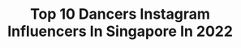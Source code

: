 ---
title: Top 10 Dancers Instagram Influencers In Singapore In 2022
description: >-
  Find top dancers Instagram influencers in Singapore in 2022. Most popular hashtags: #dance #singapore #dancers #sgdance.
platform: Instagram
hits: 15
text_top: See the most popular Instagram accounts on inBeat.
text_bottom: Our database aggregates 15 Instagram influencers like this in Singapore for you to work with.
profiles:
  - username: "heyhihazelle"
    fullname: >-
      𝐇𝐚𝐳𝐞𝐥𝐥𝐞 𝐓𝐞𝐨 张颖双
    bio: >-
      忠于自己 活得漂亮 ✨ YES 933 DJ/ Host/ Actress/ VO Artiste/ Dancer 👇🏻 See you on FB!
    location: "Singapore"
    followers: 61419
    engagement: 452
    commentsToLikes: 0.021690
    id: ck6uc31u3d7kk0j71plqqfa49
    verified: false
    hashtags: "#lazada1111, #fallingbutmakeitfashion, #pinksaltswim, #dovesg"
  - username: "fishhhh220"
    fullname: >-
      魚魚🐟
    bio: >-
      🐟 魚魚 FISH 🇺🇸 San Diego 🇹🇼台中 Taichung ✈️職業Dancer, MD, SG, 廣告 ✨在 JKF 擔任 JKF女郎👯‍♀️ 📮合作邀約私訊小盒子📮 ♓️雙魚女孩 Pisces ✌🏻✌🏻✊🏻 🔍Fishhhh魚魚 🔍MerMaid
    location: "Singapore"
    followers: 216286
    engagement: 90
    commentsToLikes: 0.038669
    id: ckap4vfdx92010i78h5bybnlm
    verified: false
    hashtags: "#snowboard, #snowboarding, #ski, #paul"
  - username: "bharathi.rani"
    fullname: >-
      Bharathi Rani
    bio: >-
      Lecturer 👩🏾‍🏫 Actress 🎬 Emcee 🎤 Dancer 💃🏾 VO Artist 🎧🎤 Sketchfie Artist 🧑🏾‍🎨 For sponsorship enquiries: bharathirani152@gmail.com
    location: "Singapore"
    followers: 79825
    engagement: 132
    commentsToLikes: 0.010633
    id: ck5hdxdjapv9j0i11dbxozr52
    verified: false
    hashtags: "#cookiesandcream, #deepavaliready, #teachersday2020, #bella"
  - username: "6fingermeraki"
    fullname: >-
      Germaine Cheong (Xiao Mei)
    bio: >-
      Dancer | Educator | Radikal Forze 🇸🇬 Organizer @theladiescall 💋 @nike #TeamNike #PlayForTheWorld 👩🏻‍🏫@recognizestudios 🗄 @jamrepublicofficial
    location: "Singapore"
    followers: 7090
    engagement: 663
    commentsToLikes: 0.069081
    id: ck5ch08fmpv5u0i11npjqq61o
    verified: false
    hashtags: "#teamnike, #nikesg, #fridayusualaffair, #sgdance"
  - username: "andeecys"
    fullname: >-
      ANDEE CHUA 安迪
    bio: >-
      🚶🏻International Model ✨Co-Founder @kampungcollective 🎙Dancer & Emcee 🔥PM/email me for any engagement work 👇🏻Subscribe to #Hugodee Youtube
    location: "Singapore"
    followers: 134757
    engagement: 199
    commentsToLikes: 0.030249
    id: ck5q1rgx9cezn0i11wnya42r2
    verified: true
    hashtags: "#hugodee, #weekendvibes, #loveislove, #ilovesingapore"
  - username: "leoheng_"
    fullname: >-
      Leo Heng 🇸🇬 | Lifestyle
    bio: >-
      @leomassagetherapy - DM for rates & slots 🙌🏻 • 🕺🏻 Dancer @gentlemens.latte 🕴🏻 Model @upfrontmodels 💆🏻‍♂️ Massage Therapist 💪🏻 Fitness 👨‍👧 Daddy
    location: "Singapore"
    followers: 7358
    engagement: 606
    commentsToLikes: 0.032295
    id: ck5zk68k9iw790i145uxn8lek
    verified: false
    hashtags: "#quityourshit, #betsomeofyallsangthetuneinyourhead, #covidiot, #itseverywhere"
  - username: "syazwanrahmad"
    fullname: >-
      Syazwan Rahmad 🇸🇬🏳️‍🌈
    bio: >-
      💁🏻‍♂️ ᴄʜᴏʀᴇᴏɢʀᴀᴘʜᴇʀ | ᴅᴀɴᴄᴇʀ | ᴘᴇʀғᴏʀᴍᴇʀ | ᴍᴏᴅᴇʟ 📥DM for Bookings/Collaborations @syazwanseries | @gentlemens.latte | @ektasingapura 🎥@upfrontmodels
    location: "Singapore"
    followers: 7667
    engagement: 429
    commentsToLikes: 0.051088
    id: ck5zk68jziw6s0i14fy0jskbx
    verified: false
    hashtags: "#sass, #dancelah, #quarantine, #passion"
  - username: "melise__"
    fullname: >-
      Melise 🇸🇬
    bio: >-
      𝕓𝕣𝕠𝕜𝕖𝕟 𝕔𝕣𝕒𝕪𝕠𝕟𝕤 𝕤𝕥𝕚𝕝𝕝 𝕔𝕠𝕝𝕠𝕦𝕣 🍃 🌈
    location: "Singapore"
    followers: 2697
    engagement: 1433
    commentsToLikes: 0.084112
    id: ck136y9o38us70i19k0it942j
    verified: false
    hashtags: "#dancelife, #groove, #dance, #singapore"
  - username: "yanballetacademy"
    fullname: >-
      Yan Ballet Academy
    bio: >-
      🩰🇸🇬Singapore’s premier ballet school 📞Call/Whatsapp us to book a trial class +65 6514 5175 📍Locations: Bestway Centre | KINEX Shopping Mall
    location: "Singapore"
    followers: 10798
    engagement: 586
    commentsToLikes: 0.010880
    id: ck5hfkk61xwpd0i1157bxugz6
    verified: false
    hashtags: "#worldwideballet, #dancing, #balletclass, #dancers"
  - username: "roshiokkz"
    fullname: >-
      Rocio Yap 🔫🔮✨
    bio: >-
      selling 👗👙👢on 🦋 @the.roxbox_ 🦋 @karmaeditionsg | @theglamourettes MON: 545-645/7-8pm street jazz @ cv WED: 730-830/830-10pm heels @ en motion
    location: "Singapore"
    followers: 6796
    engagement: 476
    commentsToLikes: 0.052457
    id: ck6uigx78f0rh0j71zppj6iw5
    verified: false
    hashtags: "#choroxgraphy, #savagechallenge, #savageremix, #24"
---